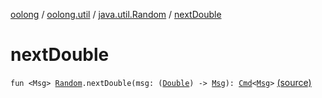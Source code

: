 [oolong](../../index.md) / [oolong.util](../index.md) / [java.util.Random](index.md) / [nextDouble](./next-double.md)

# nextDouble

`fun <Msg> `[`Random`](http://docs.oracle.com/javase/6/docs/api/java/util/Random.html)`.nextDouble(msg: (`[`Double`](https://kotlinlang.org/api/latest/jvm/stdlib/kotlin/-double/index.html)`) -> `[`Msg`](next-double.md#Msg)`): `[`Cmd`](../../oolong.platform/-cmd/index.md)`<`[`Msg`](next-double.md#Msg)`>` [(source)](https://github.com/pardom/oolong/tree/master/oolong/src/main/kotlin/oolong/util/random.kt#L10)